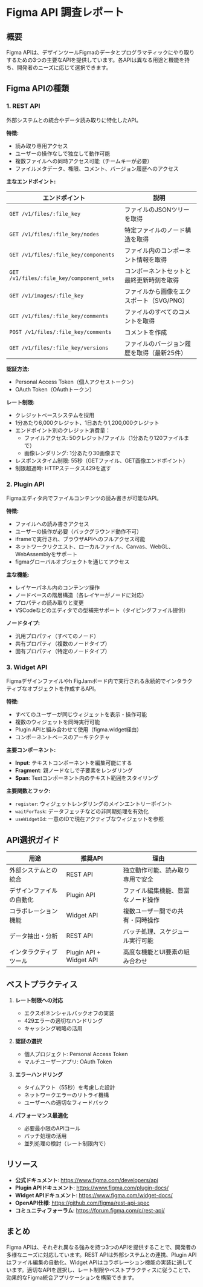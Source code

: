 # Figma API 調査レポート

## 概要

Figma APIは、デザインツールFigmaのデータとプログラマティックにやり取りするための3つの主要なAPIを提供しています。各APIは異なる用途と機能を持ち、開発者のニーズに応じて選択できます。

## Figma APIの種類

### 1. REST API

外部システムとの統合やデータ読み取りに特化したAPI。

**特徴:**

- 読み取り専用アクセス
- ユーザーの操作なしで独立して動作可能
- 複数ファイルへの同時アクセス可能（チームキーが必要）
- ファイルメタデータ、権限、コメント、バージョン履歴へのアクセス

**主なエンドポイント:**

| エンドポイント | 説明 |
|--------------|------|
| `GET /v1/files/:file_key` | ファイルのJSONツリーを取得 |
| `GET /v1/files/:file_key/nodes` | 特定ファイルのノード構造を取得 |
| `GET /v1/files/:file_key/components` | ファイル内のコンポーネント情報を取得 |
| `GET /v1/files/:file_key/component_sets` | コンポーネントセットと最終更新時刻を取得 |
| `GET /v1/images/:file_key` | ファイルから画像をエクスポート（SVG/PNG） |
| `GET /v1/files/:file_key/comments` | ファイルのすべてのコメントを取得 |
| `POST /v1/files/:file_key/comments` | コメントを作成 |
| `GET /v1/files/:file_key/versions` | ファイルのバージョン履歴を取得（最新25件） |

**認証方法:**

- Personal Access Token（個人アクセストークン）
- OAuth Token（OAuthトークン）

**レート制限:**

- クレジットベースシステムを採用
- 1分あたり6,000クレジット、1日あたり1,200,000クレジット
- エンドポイント別のクレジット消費量：
  - ファイルアクセス: 50クレジット/ファイル（1分あたり120ファイルまで）
  - 画像レンダリング: 1分あたり30画像まで
- レスポンスタイム制限: 55秒（GETファイル、GET画像エンドポイント）
- 制限超過時: HTTPステータス429を返す

### 2. Plugin API

Figmaエディタ内でファイルコンテンツの読み書きが可能なAPI。

**特徴:**

- ファイルへの読み書きアクセス
- ユーザーの操作が必要（バックグラウンド動作不可）
- iframeで実行され、ブラウザAPIへのフルアクセス可能
- ネットワークリクエスト、ローカルファイル、Canvas、WebGL、WebAssemblyをサポート
- figmaグローバルオブジェクトを通じてアクセス

**主な機能:**

- レイヤーパネル内のコンテンツ操作
- ノードベースの階層構造（各レイヤーがノードに対応）
- プロパティの読み取りと変更
- VSCodeなどのエディタでの型補完サポート（タイピングファイル提供）

**ノードタイプ:**

- 汎用プロパティ（すべてのノード）
- 共有プロパティ（複数のノードタイプ）
- 固有プロパティ（特定のノードタイプ）

### 3. Widget API

Figmaデザインファイルやh FigJamボード内で実行される永続的でインタラクティブなオブジェクトを作成するAPI。

**特徴:**

- すべてのユーザーが同じウィジェットを表示・操作可能
- 複数のウィジェットを同時実行可能
- Plugin APIと組み合わせて使用（figma.widget経由）
- コンポーネントベースのアーキテクチャ

**主要コンポーネント:**

- **Input**: テキストコンポーネントを編集可能にする
- **Fragment**: 親ノードなしで子要素をレンダリング
- **Span**: Textコンポーネント内のテキスト範囲をスタイリング

**主要関数とフック:**

- `register`: ウィジェットレンダリングのメインエントリーポイント
- `waitForTask`: データフェッチなどの非同期処理を有効化
- `useWidgetId`: 一意のIDで現在アクティブなウィジェットを参照

## API選択ガイド

| 用途 | 推奨API | 理由 |
|-----|--------|------|
| 外部システムとの統合 | REST API | 独立動作可能、読み取り専用で安全 |
| デザインファイルの自動化 | Plugin API | ファイル編集機能、豊富なノード操作 |
| コラボレーション機能 | Widget API | 複数ユーザー間での共有・同時操作 |
| データ抽出・分析 | REST API | バッチ処理、スケジュール実行可能 |
| インタラクティブツール | Plugin API + Widget API | 高度な機能とUI要素の組み合わせ |

## ベストプラクティス

1. **レート制限への対応**
   - エクスポネンシャルバックオフの実装
   - 429エラーの適切なハンドリング
   - キャッシング戦略の活用

2. **認証の選択**
   - 個人プロジェクト: Personal Access Token
   - マルチユーザーアプリ: OAuth Token

3. **エラーハンドリング**
   - タイムアウト（55秒）を考慮した設計
   - ネットワークエラーのリトライ機構
   - ユーザーへの適切なフィードバック

4. **パフォーマンス最適化**
   - 必要最小限のAPIコール
   - バッチ処理の活用
   - 並列処理の検討（レート制限内で）

## リソース

- **公式ドキュメント**: <https://www.figma.com/developers/api>
- **Plugin APIドキュメント**: <https://www.figma.com/plugin-docs/>
- **Widget APIドキュメント**: <https://www.figma.com/widget-docs/>
- **OpenAPI仕様**: <https://github.com/figma/rest-api-spec>
- **コミュニティフォーラム**: <https://forum.figma.com/c/rest-api/>

## まとめ

Figma APIは、それぞれ異なる強みを持つ3つのAPIを提供することで、開発者の多様なニーズに対応しています。REST APIは外部システムとの連携、Plugin APIはファイル編集の自動化、Widget APIはコラボレーション機能の実装に適しています。適切なAPIを選択し、レート制限やベストプラクティスに従うことで、効果的なFigma統合アプリケーションを構築できます。
